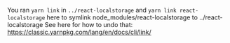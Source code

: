 You ran `yarn link` in `../react-localstorage` and `yarn link react-localstorage` here to symlink node_modules/react-localstorage to ../react-localstorage
See here for how to undo that: https://classic.yarnpkg.com/lang/en/docs/cli/link/
